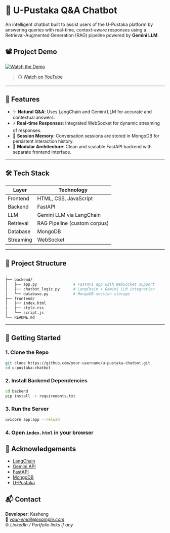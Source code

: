 # 🤖 U-Pustaka Q&A Chatbot

An intelligent chatbot built to assist users of the U-Pustaka platform by answering queries with real-time, context-aware responses using a Retrieval-Augmented Generation (RAG) pipeline powered by **Gemini LLM**.

## 📽️ Project Demo

[![Watch the Demo](https://img.youtube.com/vi/AzconfIjaYI/0.jpg)](https://www.youtube.com/watch?v=AzconfIjaYI)

> 📺 [Watch on YouTube](https://www.youtube.com/watch?v=AzconfIjaYI)

---

## 🧠 Features

- ✨ **Natural Q&A**: Uses LangChain and Gemini LLM for accurate and contextual answers.
- ⚡ **Real-time Responses**: Integrated WebSocket for dynamic streaming of responses.
- 💾 **Session Memory**: Conversation sessions are stored in MongoDB for persistent interaction history.
- 🧱 **Modular Architecture**: Clean and scalable FastAPI backend with separate frontend interface.

---

## 🛠️ Tech Stack

| Layer       | Technology                  |
|------------|------------------------------|
| Frontend   | HTML, CSS, JavaScript        |
| Backend    | FastAPI                      |
| LLM        | Gemini LLM via LangChain     |
| Retrieval  | RAG Pipeline (custom corpus) |
| Database   | MongoDB                      |
| Streaming  | WebSocket                    |

---

## 📂 Project Structure

```bash
.
├── backend/
│   ├── app.py                # FastAPI app with WebSocket support
│   ├── chatbot_logic.py      # LangChain + Gemini LLM integration
│   └── database.py           # MongoDB session storage
├── frontend/
│   ├── index.html
│   ├── style.css
│   └── script.js
└── README.md
```

---

## 🚀 Getting Started

### 1. Clone the Repo

```bash
git clone https://github.com/your-username/u-pustaka-chatbot.git
cd u-pustaka-chatbot
```

### 2. Install Backend Dependencies

```bash
cd backend
pip install -r requirements.txt
```

### 3. Run the Server

```bash
uvicorn app:app --reload
```

### 4. Open `index.html` in your browser


## 🤝 Acknowledgements

- [LangChain](https://github.com/langchain-ai/langchain)
- [Gemini API](https://ai.google.dev/)
- [FastAPI](https://fastapi.tiangolo.com/)
- [MongoDB](https://www.mongodb.com/)
- [U-Pustaka](https://www.u-pustaka.gov.my/)

## 📬 Contact

**Developer:** Kasheng  
📧 *your-email@example.com*  
🌐 *LinkedIn / Portfolio links if any*

